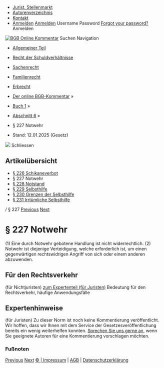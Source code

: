   * [Jurist. Stellenmarkt](https://bgb.kommentar.de/Buch-1/Abschnitt-6/</job-board> "Jurist. Stellenmarkt")
  * [Autorenverzeichnis](https://bgb.kommentar.de/Buch-1/Abschnitt-6/</Autorenverzeichnis> "Autorenverzeichnis")
  * [Kontakt](https://bgb.kommentar.de/Buch-1/Abschnitt-6/</Kontakt>)
  * [Anmelden](https://bgb.kommentar.de/Buch-1/Abschnitt-6/<#login> "show login form") [Anmelden](https://bgb.kommentar.de/Buch-1/Abschnitt-6/<#> "hide login form") Username Password
[Forgot your password?](https://bgb.kommentar.de/Buch-1/Abschnitt-6/</user/forgotpassword>) Anmelden 


[![BGB Online Kommentar](https://bgb.kommentar.de/extension/bgb/design/bgb/images/logo.png)](https://bgb.kommentar.de/Buch-1/Abschnitt-6/</> "BGB Online Kommentar")
Suchen
Navigation
  * [Allgemeiner Teil](https://bgb.kommentar.de/Buch-1/Abschnitt-6/</Buch-1>)
  * [Recht der Schuldverhältnisse](https://bgb.kommentar.de/Buch-1/Abschnitt-6/</Buch-2>)
  * [Sachenrecht](https://bgb.kommentar.de/Buch-1/Abschnitt-6/</Buch-3>)
  * [Familienrecht](https://bgb.kommentar.de/Buch-1/Abschnitt-6/</Buch-4>)
  * [Erbrecht](https://bgb.kommentar.de/Buch-1/Abschnitt-6/</Buch-5>)


  * [Der online BGB-Kommentar](https://bgb.kommentar.de/Buch-1/Abschnitt-6/</>) »
  * [Buch 1](https://bgb.kommentar.de/Buch-1/Abschnitt-6/</Buch-1>) »
  * [Abschnitt 6](https://bgb.kommentar.de/Buch-1/Abschnitt-6/</Buch-1/Abschnitt-6>) »
  * § 227 Notwehr 
  * Stand: 12.01.2025 (Gesetz) 


![](https://vg01.met.vgwort.de/na/1c9909529ead4f509072c06d9081a7d5)
Schliessen 
## Artikelübersicht
  * [ § 226 Schikaneverbot ](https://bgb.kommentar.de/Buch-1/Abschnitt-6/</Buch-1/Abschnitt-6/Schikaneverbot>)
  * § 227 Notwehr 
  * [ § 228 Notstand ](https://bgb.kommentar.de/Buch-1/Abschnitt-6/</Buch-1/Abschnitt-6/Notstand>)
  * [ § 229 Selbsthilfe ](https://bgb.kommentar.de/Buch-1/Abschnitt-6/</Buch-1/Abschnitt-6/Selbsthilfe>)
  * [ § 230 Grenzen der Selbsthilfe ](https://bgb.kommentar.de/Buch-1/Abschnitt-6/</Buch-1/Abschnitt-6/Grenzen-der-Selbsthilfe>)
  * [ § 231 Irrtümliche Selbsthilfe ](https://bgb.kommentar.de/Buch-1/Abschnitt-6/</Buch-1/Abschnitt-6/Irrtuemliche-Selbsthilfe>)


/ § 227 
[Previous](https://bgb.kommentar.de/Buch-1/Abschnitt-6/</Buch-1/Abschnitt-6/Schikaneverbot> "§ 226 Schikaneverbot") [Next](https://bgb.kommentar.de/Buch-1/Abschnitt-6/</Buch-1/Abschnitt-6/Notstand> "§ 228 Notstand")
# § 227 Notwehr
(1) Eine durch Notwehr gebotene Handlung ist nicht widerrechtlich.
(2) Notwehr ist diejenige Verteidigung, welche erforderlich ist, um einen gegenwärtigen rechtswidrigen Angriff von sich oder einem anderen abzuwenden.
## Für den Rechtsverkehr 
(für Nichtjuristen)
[zum Expertenteil (für Juristen)](https://bgb.kommentar.de/Buch-1/Abschnitt-6/<#expertenhinweise>)
Bedeutung für den Rechtsverkehr, häufige Anwendungsfälle
## Expertenhinweise
(für Juristen)
Zu dieser Norm ist noch keine Kommentierung veröffentlicht. Wir hoffen, dass wir Ihnen mit dem Service der Gesetzesveröffentlichung bereits ein wenig weiterhelfen konnten. [Sprechen Sie uns gerne an](https://bgb.kommentar.de/Buch-1/Abschnitt-6/</Kontakt>), wenn Sie geeignete Autoren für eine Kommentierung vorschlagen möchten. 
### Fußnoten
[Previous](https://bgb.kommentar.de/Buch-1/Abschnitt-6/</Buch-1/Abschnitt-6/Schikaneverbot> "§ 226 Schikaneverbot") [Next](https://bgb.kommentar.de/Buch-1/Abschnitt-6/</Buch-1/Abschnitt-6/Notstand> "§ 228 Notstand")
[© | Impressum](https://bgb.kommentar.de/Buch-1/Abschnitt-6/</Kontakt>) | [AGB](https://bgb.kommentar.de/Buch-1/Abschnitt-6/</AGB>) | [Datenschutzerklärung](https://bgb.kommentar.de/Buch-1/Abschnitt-6/</Datenschutzerklaerung-fuer-Leser>)
